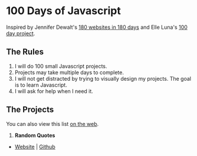 # 100 Days of Javascript

Inspired by Jennifer Dewalt's [180 websites in 180 days](http://jenniferdewalt.com/index.html) and Elle Luna's [100 day project](https://thegreatdiscontent.com/100days).

## The Rules

1. I will do 100 small Javascript projects.
2. Projects may take multiple days to complete.
3. I will not get distracted by trying to visually design my projects. The goal is to learn Javascript.
4. I will ask for help when I need it.

## The Projects

You can also view this list [on the web](http://jessica-eldredge.com/100-days-of-javascript/).

1. **Random Quotes**
  - [Website](http://karolinelemos.com/random-quote) | [Github](https://github.com/karolinelemos/random-quote)
